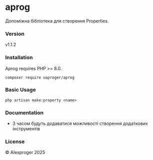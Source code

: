 # aprog

Допоміжна бібліотека для створення Properties.

### Version

v1.1.2

### Installation

Aprog requires PHP >= 8.0.

```shell
composer require uaproger/aprog
```

### Basic Usage

```shell
php artisan make:property <name>
```

### Documentation

- З часом будуть додаватися можливості створення додаткових інструментів

### License
&copy; Alexproger 2025